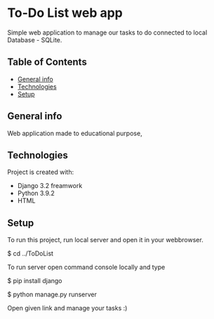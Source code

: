 # To-Do List web app

Simple web application to manage our tasks to do connected to local Database - SQLite.

## Table of Contents
* [General info](#general-info)
* [Technologies](#technologies)
* [Setup](#setup)

## General info
Web application made to educational purpose, 

## Technologies
Project is created with:
* Django 3.2 freamwork
* Python 3.9.2
* HTML

## Setup
To run this project, run local server and open it in your webbrowser.

$ cd ../ToDoList

To run server open command console locally and type

$ pip install django

$ python manage.py runserver


Open given link and manage your tasks :)




